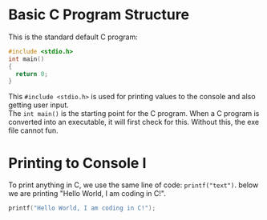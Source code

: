 
# Basic C Program Structure

This is the standard default C program:
```c
#include <stdio.h>
int main()
{
  return 0;
}
```

This `#include <stdio.h>` is used for printing values to the console and also getting user input.<br>
The `int main()` is the starting point for the C program. When a C program is converted into an executable,
it will first check for this. Without this, the exe file cannot fun.<br>

# Printing to Console I

To print anything in C, we use the same line of code: `printf("text")`. below we are printing "Hello World, I am coding in C!".

```c
printf("Hello World, I am coding in C!");
```

